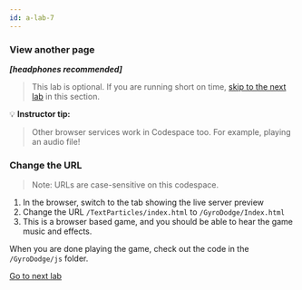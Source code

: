 ```yaml
---
id: a-lab-7
---
```


### View another page

***[headphones recommended]***

>This lab is optional. If you are running short on time, <a href="/walt/lab-8.html">skip to the next lab</a> in this section.

💡 **Instructor tip:**

>Other browser services work in Codespace too. For example, playing an audio file!

### Change the URL
>Note: URLs are case-sensitive on this codespace.

1. In the browser, switch to the tab showing the live server preview
1. Change the URL `/TextParticles/index.html` to `/GyroDodge/Index.html`
1. This is a browser based game, and you should be able to hear the game music and effects.

When you are done playing the game, check out the code in the `/GyroDodge/js` folder.

[Go to next lab ](/walt/lab-8.html)


